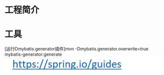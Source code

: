 # 工程简介

# 工具
[运行Dmybatis.generator插件]mvn -Dmybatis.generator.overwrite=true mybatis-generator:generate
![img.png](img.png)